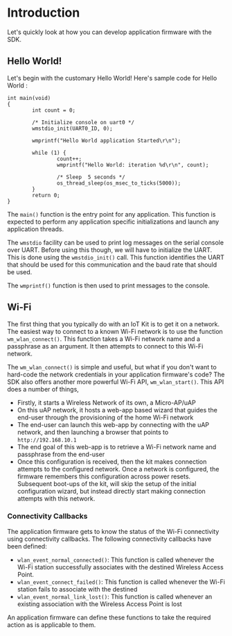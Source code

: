 # Introduction
Let's quickly look at how you can develop application firmware with the SDK.

## Hello World!
Let's begin with the customary Hello World! Here's sample code for Hello World :

```
int main(void)
{
        int count = 0;

        /* Initialize console on uart0 */
        wmstdio_init(UART0_ID, 0);

        wmprintf("Hello World application Started\r\n");

        while (1) {
                count++;
                wmprintf("Hello World: iteration %d\r\n", count);

                /* Sleep  5 seconds */
                os_thread_sleep(os_msec_to_ticks(5000));
        }
        return 0;
}
```

The `main()` function is the entry point for any application. This function is expected to perform any application specific initializations and launch any application threads.

The `wmstdio` facility can be used to print log messages on the serial console over UART. Before using this though, we will have to initialize the UART. This is done using the `wmstdio_init()` call. This function identifies the UART that should be used for this communication and the baud rate that should be used.

The `wmprintf()` function is then used to print messages to the console.

## Wi-Fi
The first thing that you typically do with an IoT Kit is to get it on a network. The easiest way to connect to a known Wi-Fi network is to use the function `wm_wlan_connect()`. This function takes a Wi-Fi network name and a passphrase as an argument. It then attempts to connect to this Wi-Fi network.

The `wm_wlan_connect()` is simple and useful, but what if you don't want to hard-code the network credentials in your application firmware's code? The SDK also offers another more powerful Wi-Fi API, `wm_wlan_start()`. This API does a number of things,

- Firstly, it starts a Wireless Network of its own, a Micro-AP/uAP
- On this uAP network, it hosts a web-app based wizard that guides the end-user through the provisioning of the home Wi-Fi network
- The end-user can launch this web-app by connecting with the uAP network, and then launching a browser that points to `http://192.168.10.1`
- The end goal of this web-app is to retrieve a Wi-Fi network name and passphrase from the end-user
- Once this configuration is received, then the kit makes connection attempts to the configured network. Once a network is configured, the firmware remembers this configuration across power resets. Subsequent boot-ups of the kit, will skip the setup of the initial configuration wizard, but instead directly start making connection attempts with this network.

### Connectivity Callbacks
The application firmware gets to know the status of the Wi-Fi connectivity using connectivity callbacks. The following connectivity callbacks have been defined:

- `wlan_event_normal_connected()`: This function is called whenever the Wi-Fi station successfully associates with the destined Wireless Access Point.
- `wlan_event_connect_failed()`: This function is called whenever the Wi-Fi station fails to associate with the destined
- `wlan_event_normal_link_lost()`: This function is called whenever an existing association with the Wireless Access Point is lost

An application firmware can define these functions to take the required action as is applicable to them.
